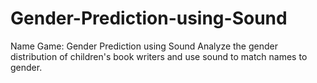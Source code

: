 # Gender-Prediction-using-Sound
Name Game: Gender Prediction using Sound Analyze the gender distribution of children's book writers and use sound to match names to gender.
